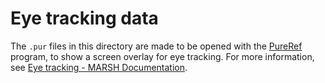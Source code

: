 # Eye tracking data

The `.pur` files in this directory are made to be opened with the [PureRef](https://www.pureref.com/) program, to show a screen overlay for eye tracking.
For more information, see [Eye tracking - MARSH Documentation](marsh-sim.github.io/nodes/eye-tracking/).
